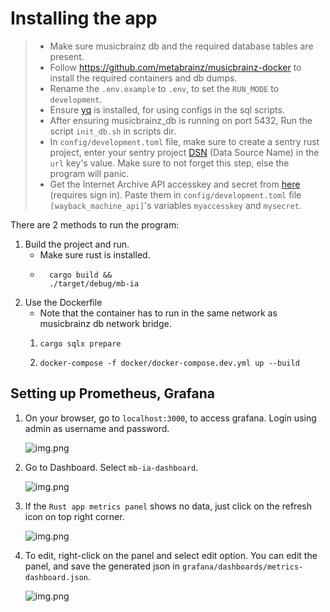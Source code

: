 # Installing the app

> - Make sure musicbrainz db and the required database tables are present.
> - Follow https://github.com/metabrainz/musicbrainz-docker to install the required containers and db dumps.
> - Rename the `.env.example` to `.env`, to set the `RUN_MODE` to `development`.
> - Ensure [yq](https://github.com/mikefarah/yq) is installed, for using configs in the sql scripts.
> - After ensuring musicbrainz_db is running on port 5432, Run the script `init_db.sh` in scripts dir.
> - In `config/development.toml` file, make sure to create a sentry rust project, enter your sentry project [DSN](https://docs.sentry.io/platforms/rust/#configure) (Data Source Name) in the `url` key's value. Make sure to not forget this step, else the program will panic.
> - Get the Internet Archive API accesskey and secret from [here](https://archive.org/account/s3.php) (requires sign in). Paste them in `config/development.toml` file `[wayback_machine_api]`'s variables `myaccesskey` and `mysecret`.

There are 2 methods to run the program:
1. Build the project and run.
    - Make sure rust is installed.
    - ```shell
        cargo build &&
        ./target/debug/mb-ia
        ```
2. Use the Dockerfile
    - Note that the container has to run in the same network as musicbrainz db network bridge.
    1.  ```shell
        cargo sqlx prepare
        ```

    2. ```shell
       docker-compose -f docker/docker-compose.dev.yml up --build
       ```

## Setting up Prometheus, Grafana

1. On your browser, go to `localhost:3000`, to access grafana. Login using admin as username and password.

   ![img.png](../assets/grafana_login_page.png)

2. Go to Dashboard. Select `mb-ia-dashboard`.

   ![img.png](../assets/mb-ia-dashboard.png)

3. If the `Rust app metrics panel` shows no data, just click on the refresh icon on top right corner.

   ![img.png](../assets/mb-ia-dashboard-rust-panel.png)

4. To edit, right-click on the panel and select edit option. You can edit the panel, and save the generated json in `grafana/dashboards/metrics-dashboard.json`.

   ![img.png](../assets/working_grafana_dashboard.png)
